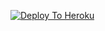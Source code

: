 [![Deploy To Heroku](https://www.herokucdn.com/deploy/button.svg)](https://heroku.com/deploy?template=https://github.com/bhuriya12/drmtxtbot)
